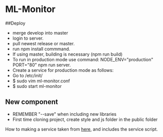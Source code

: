 # ML-Monitor

##Deploy 
* merge develop into master 
* login to server. 
* pull newest release or master. 
* run npm install commmand.
* If using master, building is necessary (npm run build)
* To run in production mode use command: NODE_ENV="production" PORT="80" npm run server.
* Create a service for production mode as follows:
* Go to /etc/init/
* $ sudo vim ml-monitor.conf
* $ sudo start ml-monitor

## New component
* REMEMBER "--save" when including new libraries
* First time cloning project, create style and js folder in the public folder

How to making a service taken from [here](https://gist.github.com/willrstern/3510ecef59c3f76b0152), and includes the service script.
